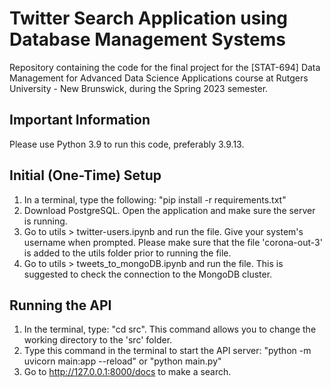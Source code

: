 # Twitter Search Application using Database Management Systems
Repository containing the code for the final project for the [STAT-694] Data Management for Advanced Data Science Applications course at Rutgers University - New Brunswick, during the Spring 2023 semester.

## Important Information
Please use Python 3.9 to run this code, preferably 3.9.13.

## Initial (One-Time) Setup
1. In a terminal, type the following: "pip install -r requirements.txt"
2. Download PostgreSQL. Open the application and make sure the server is running.
3. Go to utils > twitter-users.ipynb and run the file. Give your system's username when prompted. Please make sure that the file 'corona-out-3' is added to the utils folder prior to running the file.
4. Go to utils > tweets_to_mongoDB.ipynb and run the file. This is suggested to check the connection to the MongoDB cluster.

## Running the API
1. In the terminal, type: "cd src". This command allows you to change the working directory to the 'src' folder.
2. Type this command in the terminal to start the API server: "python -m uvicorn main:app --reload" or "python main.py"
3. Go to http://127.0.0.1:8000/docs to make a search.
